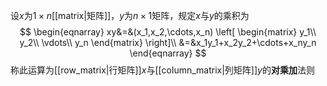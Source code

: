设$x$为$1\times n$[[matrix|矩阵]]，$y$为$n\times 1$矩阵，规定$x$与$y$的乘积为
$$
\begin{eqnarray}
xy&=&(x_1,x_2,\cdots,x_n)
\left[
\begin{matrix}
y_1\\
y_2\\
\vdots\\
y_n
\end{matrix}
\right]\\
&=&x_1y_1+x_2y_2+\cdots+x_ny_n
\end{eqnarray}
$$
称此运算为[[row_matrix|行矩阵]]$x$与[[column_matrix|列矩阵]]$y$的**对乘加**法则
